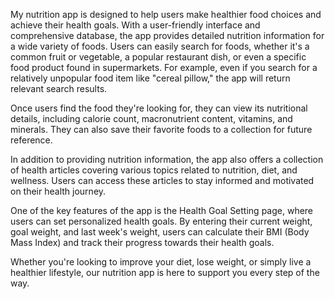 My nutrition app is designed to help users make healthier food choices and achieve their health goals. With a user-friendly interface and comprehensive database, the app provides detailed nutrition information for a wide variety of foods. Users can easily search for foods, whether it's a common fruit or vegetable, a popular restaurant dish, or even a specific food product found in supermarkets. For example, even if you search for a relatively unpopular food item like "cereal pillow," the app will return relevant search results.

Once users find the food they're looking for, they can view its nutritional details, including calorie count, macronutrient content, vitamins, and minerals. They can also save their favorite foods to a collection for future reference.

In addition to providing nutrition information, the app also offers a collection of health articles covering various topics related to nutrition, diet, and wellness. Users can access these articles to stay informed and motivated on their health journey.

One of the key features of the app is the Health Goal Setting page, where users can set personalized health goals. By entering their current weight, goal weight, and last week's weight, users can calculate their BMI (Body Mass Index) and track their progress towards their health goals.

Whether you're looking to improve your diet, lose weight, or simply live a healthier lifestyle, our nutrition app is here to support you every step of the way.
